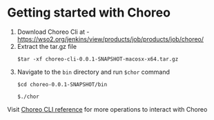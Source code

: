 # Getting started with Choreo

1. Download Choreo Cli at - https://wso2.org/jenkins/view/products/job/products/job/choreo/
2. Extract the tar.gz file
    ```
    $tar -xf choreo-cli-0.0.1-SNAPSHOT-macosx-x64.tar.gz
    ```
3. Navigate to the `bin` directory and run `$chor` command
    ```
    $cd choreo-0.0.1-SNAPSHOT/bin
    ```
    ```
    $./chor
    ```
Visit [Choreo CLI reference](choreo-cli.md) for more operations to interact with Choreo 